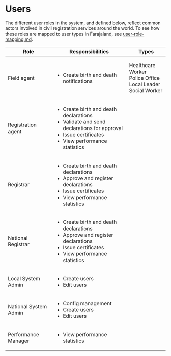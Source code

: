 # Users

The different user roles in the system, and defined below, reflect common actors involved in civil registration services around the world. To see how these roles are mapped to user types in Farajaland, see [user-role-mapping.md](../../../default-configuration/opencrvs-configuration-in-farajaland/user-role-mapping.md "mention").

| Role                  | Responsibilities                                                                                                                                                         | Types                                                                      |
| --------------------- | ------------------------------------------------------------------------------------------------------------------------------------------------------------------------ | -------------------------------------------------------------------------- |
| Field agent           | <ul><li>Create birth and death notifications</li></ul>                                                                                                                   | <p>Healthcare Worker<br>Police Office<br>Local Leader<br>Social Worker</p> |
| Registration agent    | <ul><li>Create birth and death declarations</li><li>Validate and send declarations for approval</li><li>Issue certificates</li><li>View performance statistics</li></ul> |                                                                            |
| Registrar             | <ul><li>Create birth and death declarations</li><li>Approve and register declarations</li><li>Issue certificates</li><li>View performance statistics</li></ul>           |                                                                            |
| National Registrar    | <ul><li>Create birth and death declarations</li><li>Approve and register declarations</li><li>Issue certificates</li><li>View performance statistics</li></ul>           |                                                                            |
| Local System Admin    | <ul><li>Create users</li><li>Edit users</li></ul>                                                                                                                        |                                                                            |
| National System Admin | <ul><li>Config management</li><li>Create users</li><li>Edit users</li></ul>                                                                                              |                                                                            |
| Performance Manager   | <ul><li>View performance statistics</li></ul>                                                                                                                            |                                                                            |

